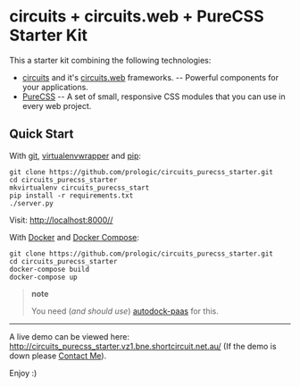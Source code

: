 circuits + circuits.web + PureCSS Starter Kit
=============================================

This a starter kit combining the following technologies:

-   [circuits](http://circuitsframework.com/) and it's [circuits.web](http://circuitsweb.com/) frameworks. -- Powerful components for your applications.
-   [PureCSS](https://purecss.io/) -- A set of small, responsive CSS modules that you can use in every web project.

Quick Start
-----------

With [git](https://git-scm.com/), [virtualenvwrapper](http://virtualenvwrapper.readthedocs.org/en/latest/) and [pip](https://pip.pypa.io/en/stable/):

``` sourceCode
git clone https://github.com/prologic/circuits_purecss_starter.git
cd circuits_purecss_starter
mkvirtualenv circuits_purecss_start
pip install -r requirements.txt
./server.py
```

Visit: <http://localhost:8000//>

With [Docker](https://www.docker.com/) and [Docker Compose](https://github.com/docker/compose):

``` sourceCode
git clone https://github.com/prologic/circuits_purecss_starter.git
cd circuits_purecss_starter
docker-compose build
docker-compose up
```

> **note**
>
> You need (*and should use*) [autodock-paas](https://github.com/prologic/autodock-paas) for this.

------------------------------------------------------------------------

A live demo can be viewed here: <http://circuits_purecss_starter.vz1.bne.shortcircuit.net.au/> (If the demo is down please [Contact Me](http://prologic.shortcircuit.net.au/)).

Enjoy :)
